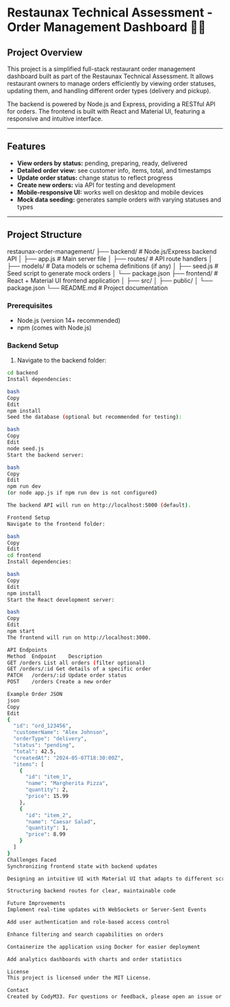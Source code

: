 # Restaunax Technical Assessment - Order Management Dashboard 🍕🚀

## Project Overview

This project is a simplified full-stack restaurant order management dashboard built as part of the Restaunax Technical Assessment. It allows restaurant owners to manage orders efficiently by viewing order statuses, updating them, and handling different order types (delivery and pickup).

The backend is powered by Node.js and Express, providing a RESTful API for orders. The frontend is built with React and Material UI, featuring a responsive and intuitive interface.

---

## Features

- **View orders by status:** pending, preparing, ready, delivered
- **Detailed order view:** see customer info, items, total, and timestamps
- **Update order status:** change status to reflect progress
- **Create new orders:** via API for testing and development
- **Mobile-responsive UI:** works well on desktop and mobile devices
- **Mock data seeding:** generates sample orders with varying statuses and types

---

## Project Structure

restaunax-order-management/
├── backend/ # Node.js/Express backend API
│ ├── app.js # Main server file
│ ├── routes/ # API route handlers
│ ├── models/ # Data models or schema definitions (if any)
│ ├── seed.js # Seed script to generate mock orders
│ └── package.json
├── frontend/ # React + Material UI frontend application
│ ├── src/
│ ├── public/
│ └── package.json
└── README.md # Project documentation

### Prerequisites
- Node.js (version 14+ recommended)
- npm (comes with Node.js)

### Backend Setup
1. Navigate to the backend folder:

```bash
cd backend
Install dependencies:

bash
Copy
Edit
npm install
Seed the database (optional but recommended for testing):

bash
Copy
Edit
node seed.js
Start the backend server:

bash
Copy
Edit
npm run dev
(or node app.js if npm run dev is not configured)

The backend API will run on http://localhost:5000 (default).

Frontend Setup
Navigate to the frontend folder:

bash
Copy
Edit
cd frontend
Install dependencies:

bash
Copy
Edit
npm install
Start the React development server:

bash
Copy
Edit
npm start
The frontend will run on http://localhost:3000.

API Endpoints
Method	Endpoint	Description
GET	/orders	List all orders (filter optional)
GET	/orders/:id	Get details of a specific order
PATCH	/orders/:id	Update order status
POST	/orders	Create a new order

Example Order JSON
json
Copy
Edit
{
  "id": "ord_123456",
  "customerName": "Alex Johnson",
  "orderType": "delivery",
  "status": "pending",
  "total": 42.5,
  "createdAt": "2024-05-07T18:30:00Z",
  "items": [
    {
      "id": "item_1",
      "name": "Margherita Pizza",
      "quantity": 2,
      "price": 15.99
    },
    {
      "id": "item_2",
      "name": "Caesar Salad",
      "quantity": 1,
      "price": 8.99
    }
  ]
}
Challenges Faced
Synchronizing frontend state with backend updates

Designing an intuitive UI with Material UI that adapts to different screen sizes

Structuring backend routes for clear, maintainable code

Future Improvements
Implement real-time updates with WebSockets or Server-Sent Events

Add user authentication and role-based access control

Enhance filtering and search capabilities on orders

Containerize the application using Docker for easier deployment

Add analytics dashboards with charts and order statistics

License
This project is licensed under the MIT License.

Contact
Created by CodyM33. For questions or feedback, please open an issue or contact me on GitHub.
